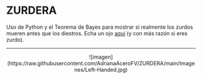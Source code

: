 # ZURDERA
 Uso de Python y el Teorema de Bayes para mostrar si realmente los zurdos mueren antes que los diestros.
 Echa un ojo [aquí](https://github.com/AdrianaAceroFV/ZURDERA/blob/0cebff8f324bc243bd8db8677c490f4a3dea11d2/estudio.ipynb) (y con más razón si eres zurdo).
 
 ---
 <p align="center">
  ![imagen](https://raw.githubusercontent.com/AdrianaAceroFV/ZURDERA/main/Imagenes/Left-Handed.jpg)
 </p>
